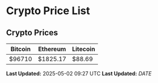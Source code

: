 # Crypto Price List

## Crypto Prices
| Bitcoin | Ethereum | Litecoin |
| ------- | -------- | -------- |
| $96710 | $1825.17 | $88.69 |
**Last Updated:** 2025-05-02 09:27 UTC
**Last Updated:** $DATE$
